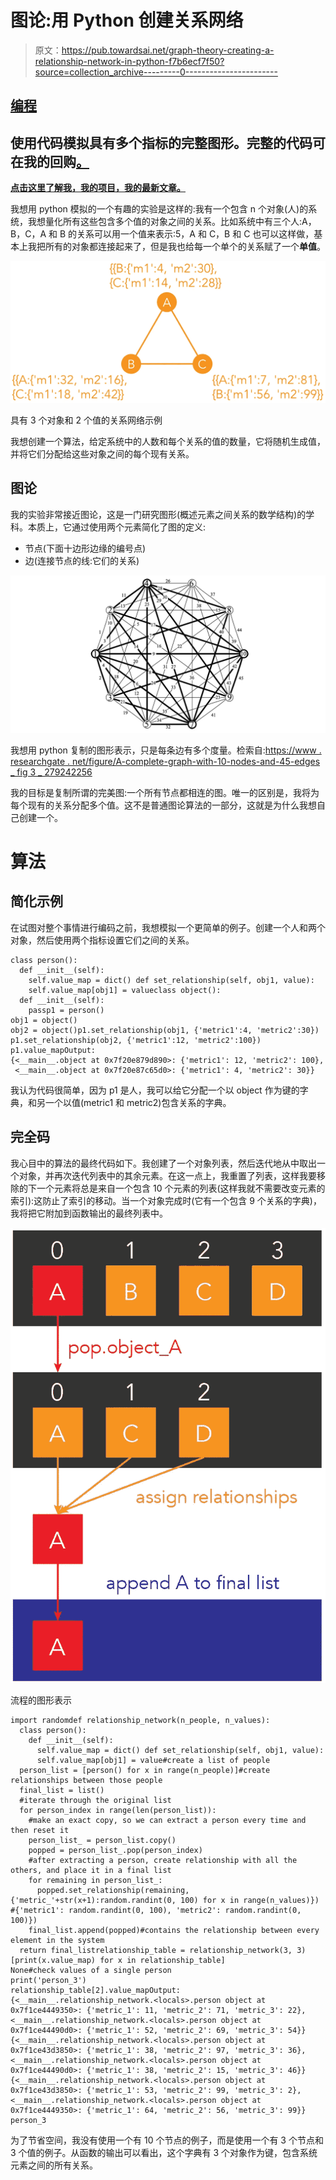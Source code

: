 # 图论:用 Python 创建关系网络

> 原文：<https://pub.towardsai.net/graph-theory-creating-a-relationship-network-in-python-f7b6ecf7f50?source=collection_archive---------0----------------------->

## [编程](https://towardsai.net/p/category/programming)

## 使用代码模拟具有多个指标的完整图形。完整的代码可在我的回购[。](https://github.com/arditoibryan/Projects/tree/master/20210414_Relationship_Network)

[**点击这里了解我，我的项目，我的最新文章。**](http://www.michelangiolo.best/)

我想用 python 模拟的一个有趣的实验是这样的:我有一个包含 n 个对象(人)的系统，我想量化所有这些包含多个值的对象之间的关系。比如系统中有三个人:A，B，C，A 和 B 的关系可以用一个值来表示:5，A 和 C，B 和 C 也可以这样做，基本上我把所有的对象都连接起来了，但是我也给每一个单个的关系赋了一个**单值**。

![](img/08b08155495f7a40de96df82a44bc0f8.png)

具有 3 个对象和 2 个值的关系网络示例

我想创建一个算法，给定系统中的人数和每个关系的值的数量，它将随机生成值，并将它们分配给这些对象之间的每个现有关系。

## 图论

我的实验非常接近图论，这是一门研究图形(概述元素之间关系的数学结构)的学科。本质上，它通过使用两个元素简化了图的定义:

*   节点(下面十边形边缘的编号点)
*   边(连接节点的线:它们的关系)

![](img/d2fe54e1fd40507d306c56a72fb77eee.png)

我想用 python 复制的图形表示，只是每条边有多个度量。检索自:[https://www . researchgate . net/figure/A-complete-graph-with-10-nodes-and-45-edges _ fig 3 _ 279242256](https://www.researchgate.net/figure/A-complete-graph-with-10-nodes-and-45-edges_fig3_279242256)

我的目标是复制所谓的完美图:一个所有节点都相连的图。唯一的区别是，我将为每个现有的关系分配多个值。这不是普通图论算法的一部分，这就是为什么我想自己创建一个。

# 算法

## 简化示例

在试图对整个事情进行编码之前，我想模拟一个更简单的例子。创建一个人和两个对象，然后使用两个指标设置它们之间的关系。

```
class person():
  def __init__(self):
    self.value_map = dict() def set_relationship(self, obj1, value):
    self.value_map[obj1] = valueclass object():
  def __init__(self):
    passp1 = person()
obj1 = object()
obj2 = object()p1.set_relationship(obj1, {'metric1':4, 'metric2':30})
p1.set_relationship(obj2, {'metric1':12, 'metric2':100})
p1.value_mapOutput:
{<__main__.object at 0x7f20e879d890>: {'metric1': 12, 'metric2': 100},
 <__main__.object at 0x7f20e87c65d0>: {'metric1': 4, 'metric2': 30}}
```

我认为代码很简单，因为 p1 是人，我可以给它分配一个以 object 作为键的字典，和另一个以值(metric1 和 metric2)包含关系的字典。

## 完全码

我心目中的算法的最终代码如下。我创建了一个对象列表，然后迭代地从中取出一个对象，并再次迭代列表中的其余元素。在这一点上，我重置了列表，这样我要移除的下一个元素将总是来自一个包含 10 个元素的列表(这样我就不需要改变元素的索引):这防止了索引的移动。当一个对象完成时(它有一个包含 9 个关系的字典)，我将把它附加到函数输出的最终列表中。

![](img/b9c986e25429ee1152ecfb05152338cc.png)

流程的图形表示

```
import randomdef relationship_network(n_people, n_values):
  class person():
    def __init__(self):
      self.value_map = dict() def set_relationship(self, obj1, value):
      self.value_map[obj1] = value#create a list of people
  person_list = [person() for x in range(n_people)]#create relationships between those people
  final_list = list()
  #iterate through the original list
  for person_index in range(len(person_list)):
    #make an exact copy, so we can extract a person every time and then reset it
    person_list_ = person_list.copy()
    popped = person_list_.pop(person_index)
    #after extracting a person, create relationship with all the others, and place it in a final list
    for remaining in person_list_:
      popped.set_relationship(remaining, {'metric_'+str(x+1):random.randint(0, 100) for x in range(n_values)}) #{'metric1': random.randint(0, 100), 'metric2': random.randint(0, 100)})
    final_list.append(popped)#contains the relationship between every element in the system
  return final_listrelationship_table = relationship_network(3, 3)
[print(x.value_map) for x in relationship_table]
None#check values of a single person
print('person_3')
relationship_table[2].value_mapOutput:
{<__main__.relationship_network.<locals>.person object at 0x7f1ce4449350>: {'metric_1': 11, 'metric_2': 71, 'metric_3': 22}, <__main__.relationship_network.<locals>.person object at 0x7f1ce44490d0>: {'metric_1': 52, 'metric_2': 69, 'metric_3': 54}}
{<__main__.relationship_network.<locals>.person object at 0x7f1ce43d3850>: {'metric_1': 38, 'metric_2': 97, 'metric_3': 36}, <__main__.relationship_network.<locals>.person object at 0x7f1ce44490d0>: {'metric_1': 38, 'metric_2': 15, 'metric_3': 46}}
{<__main__.relationship_network.<locals>.person object at 0x7f1ce43d3850>: {'metric_1': 53, 'metric_2': 99, 'metric_3': 2}, <__main__.relationship_network.<locals>.person object at 0x7f1ce4449350>: {'metric_1': 64, 'metric_2': 56, 'metric_3': 99}}
person_3
```

为了节省空间，我没有使用一个有 10 个节点的例子，而是使用一个有 3 个节点和 3 个值的例子。从函数的输出可以看出，这个字典有 3 个对象作为键，包含系统元素之间的所有关系。